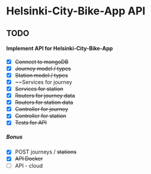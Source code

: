 # Helsinki-City-Bike-App API

## TODO

#### Implement API for Helsinki-City-Bike-App

- [x] ~~Connect to mongoDB~~
- [x] ~~Journey model / types~~
- [x] ~~Station model / types~~
- [x] ~~Services for journey
- [x] ~~Services for station~~
- [x] ~~Routers for journey data~~
- [x] ~~Routers for station data~~
- [x] ~~Controller for journey~~
- [x] ~~Controller for station~~
- [x] ~~Tests for API~~

##### Bonus

- [x] POST journeys / ~~stations~~
- [x] ~~API Docker~~
- [ ] API - cloud
